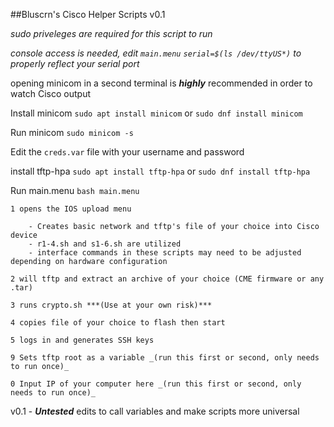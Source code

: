 ##Bluscrn's Cisco Helper Scripts v0.1

_sudo priveleges are required for this script to run_

_console access is needed, edit `main.menu` `serial=$(ls /dev/ttyUS*)` to properly reflect your serial port_

opening minicom in a second terminal is ***highly*** recommended in order to watch Cisco output

Install minicom `sudo apt install minicom` or `sudo dnf install minicom`

Run minicom `sudo minicom -s`

Edit the `creds.var` file with your username and password 

install tftp-hpa `sudo apt install tftp-hpa` or `sudo dnf install tftp-hpa`

Run main.menu `bash main.menu`

    1 opens the IOS upload menu
    
        - Creates basic network and tftp's file of your choice into Cisco device
        - r1-4.sh and s1-6.sh are utilized
        - interface commands in these scripts may need to be adjusted depending on hardware configuration
    
    2 will tftp and extract an archive of your choice (CME firmware or any .tar)
    
    3 runs crypto.sh ***(Use at your own risk)***
    
    4 copies file of your choice to flash then start
    
    5 logs in and generates SSH keys
    
    9 Sets tftp root as a variable _(run this first or second, only needs to run once)_
    
    0 Input IP of your computer here _(run this first or second, only needs to run once)_


v0.1 - ***Untested*** edits to call variables and make scripts more universal
